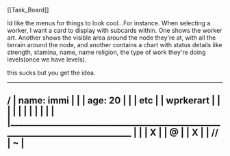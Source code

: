 [[Task_Board]]


Id like the menus for things to look cool...For instance. When selecting a worker, I want a card to display with subcards within. One shows the worker art. Another shows the visible area around the node they're at, with all the terrain around the node, and another contains a chart with status details like strength, stamina, name, name religion, the type of work they're doing levels(once we have levels).

this sucks but you get the idea.
 _____________________________________________________
/                                           | name: immi                       | |                                           | age: 20                          | |                                           | etc                              | |                 wprkerart                 |                                  | 
|                                           |                                  | 
|                                           |                                  | 
|                                           |                                  | 
|______________________________________________________________________________
|                                                                              | 
|                 X                                                            | 
|                                     @                                        | 
|                              X                                               | 
|                                                                  //          | 
~                                                 |
 --------------------------------------------------------------------------------
